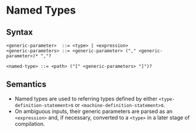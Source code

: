# Named Types

## Syntax

```
<generic-parameter>  ::= <type> | <expression>
<generic-parameters> ::= <generic-parameter> ("," <generic-parameter>)* ","?

<named-type> ::= <path> ("[" <generic-parameters> "]")?
```

## Semantics

- Named types are used to referring types defined by either `<type-definition-statement>`s or `<machine-definition-statement>`s.
- On ambiguous inputs, their generic parameters are parsed as an `<expression>` and, if necessary, converted to a `<type>` in a later stage of compilation.
